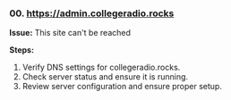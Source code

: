### 00. https://admin.collegeradio.rocks

**Issue:** This site can't be reached

**Steps:**
1. Verify DNS settings for collegeradio.rocks.
2. Check server status and ensure it is running.
3. Review server configuration and ensure proper setup.
